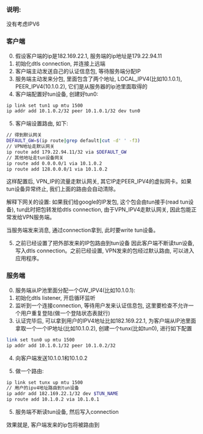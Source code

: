 ### 说明:

没有考虑IPV6

### 客户端

0. 假设客户端的ip是182.169.22.1, 服务端的ip地址是179.22.94.11
1. 初始化dtls connection, 并连接上远端
2. 客户端主动发送自己的认证信息包, 等待服务端分配IP
3. 服务端主动发来分包, 里面包含了两个地址, LOCAL_IPV4(比如10.1.0.1), PEER_IPV4(10.1.0.2), 它们是从服务器的ip池里面取得的
4. 客户端配置好tun设备, 创建好tun0:

```sh
ip link set tun1 up mtu 1500
ip addr add 10.1.0.2/32 peer 10.1.0.1/32 dev tun0
```

5. 客户端设置路由, 如下:

```sh
// 得到默认网关
DEFAULT_GW=$(ip route|grep default|cut -d' ' -f3)
// VPN地址走默认网关
ip route add 179.22.94.11/32 via $DEFAULT_GW
// 其他地址走tun设备网关
ip route add 0.0.0.0/1 via 10.1.0.2
ip route add 128.0.0.0/1 via 10.1.0.2
```

这样配置后, VPN_IP的流量走默认网关, 其它IP走PEER_IPV4的虚拟网卡。如果tun设备异常终止, 我们上面的路由会自动清除。

解释下网关的设置: 如果我们给google的IP发包, 这个包会由tun接手(read tun设备), tun此时把包转发给dtls connection, 由于VPN_IPV4走默认网关, 因此包能正常发给VPN服务端。

当服务端发来消息, 通过connection拿到, 此时要write tun设备。

5. 之前已经设置了把外部发来的IP包路由到tun设备 因此客户端不断读tun设备, 写入dtls connection。之前已经设置, VPN发来的包经过默认路由, 可以进入应用程序。

### 服务端
0. 服务端从IP池里面分配一个GW_IPV4(比如10.1.0.1):
1. 初始化dtls listener, 开启循环监听
2. 监听到一个连接connection, 等待用户发来认证信息包, 这里要检查不允许一个用户重复登陆(做一个登陆状态表就行)
3. 认证完毕后, 可以拿到用户的IPV4地址比如182.169.22.1, 为客户端从IP池里面拿取一个一个IP地址(比如10.1.0.2), 创建一个tunx(比如tun0), 进行如下配置

```sh
link set tun0 up mtu 1500
ip addr add 10.1.0.1/32 peer 10.1.0.2/32
```

4. 向客户端发送10.1.0.1和10.1.0.2

5. 做一个路由:

```sh
ip link set tunx up mtu 1500
// 用户的ipv4地址路由到tun设备
ip addr add 182.169.22.1/32 dev $TUN_NAME
ip route add 10.1.0.2 via 10.1.0.1
```

5. 服务端不断读tun设备, 然后写入connection

效果就是, 客户端发来的ip包将被路由到
